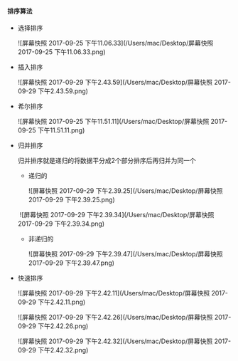 #### 排序算法

* 选择排序

  ![屏幕快照 2017-09-25 下午11.06.33](/Users/mac/Desktop/屏幕快照 2017-09-25 下午11.06.33.png)

* 插入排序

  ![屏幕快照 2017-09-29 下午2.43.59](/Users/mac/Desktop/屏幕快照 2017-09-29 下午2.43.59.png)

* 希尔排序

  ![屏幕快照 2017-09-25 下午11.51.11](/Users/mac/Desktop/屏幕快照 2017-09-25 下午11.51.11.png)

* 归并排序

  归并排序就是递归的将数据平分成2个部分排序后再归并为同一个

  * 递归的

    ![屏幕快照 2017-09-29 下午2.39.25](/Users/mac/Desktop/屏幕快照 2017-09-29 下午2.39.25.png)

  ​	![屏幕快照 2017-09-29 下午2.39.34](/Users/mac/Desktop/屏幕快照 2017-09-29 下午2.39.34.png)

  * 非递归的

    ![屏幕快照 2017-09-29 下午2.39.47](/Users/mac/Desktop/屏幕快照 2017-09-29 下午2.39.47.png)

* 快速排序

  ![屏幕快照 2017-09-29 下午2.42.11](/Users/mac/Desktop/屏幕快照 2017-09-29 下午2.42.11.png)

  ![屏幕快照 2017-09-29 下午2.42.26](/Users/mac/Desktop/屏幕快照 2017-09-29 下午2.42.26.png)

  ![屏幕快照 2017-09-29 下午2.42.32](/Users/mac/Desktop/屏幕快照 2017-09-29 下午2.42.32.png)

  ​